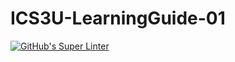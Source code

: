 # ICS3U-LearningGuide-01

[![GitHub's Super Linter](https://github.com/Ethan-Prieur1/ICS3U-LearningGuide-01/workflows/GitHub's%20Super%20Linter/badge.svg)](https://github.com/Ethan-Prieur1/ICS3U-LearningGuide-01/actions)
